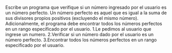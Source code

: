 Escribe un programa que verifique si un número ingresado por el usuario es un número perfecto. Un número perfecto es aquel que es igual a la suma de sus divisores propios positivos (excluyendo el mismo número). Adicionalmente, el programa debe encontrar todos los números perfectos en un rango especificado por el usuario.
1.Le pedimos al usuario que ingrese un numero.
2.Verificar si un número dado por el usuario es un número perfecto.
3.Encontrar todos los números perfectos en un rango especificado por el usuario.
